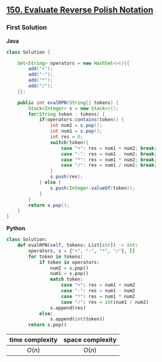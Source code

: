 ## [150. Evaluate Reverse Polish Notation](https://leetcode.cn/problems/evaluate-reverse-polish-notation/)

### First Solution
**Java**
```java
class Solution {

    Set<String> operators = new HashSet<>(){{
        add("+");
        add("-");
        add("*");
        add("/");
    }};

    public int evalRPN(String[] tokens) {
        Stack<Integer> s = new Stack<>();
        for(String token : tokens) {
            if(operators.contains(token)) {
                int num2 = s.pop();
                int num1 = s.pop();
                int res = 0;
                switch(token){
                    case "+": res = num1 + num2; break;
                    case "-": res = num1 - num2; break;
                    case "*": res = num1 * num2; break;
                    case "/": res = num1 / num2; break;
                }
                s.push(res);
            } else {
                s.push(Integer.valueOf(token));
            }
        }
        return s.pop();
    }
}
```
**Python**
```python
class Solution:
    def evalRPN(self, tokens: List[str]) -> int:
        operators, s = {"+", "-", "*", "/"}, []
        for token in tokens:
            if token in operators:
                num2 = s.pop()
                num1 = s.pop()
                match token:
                    case "+": res = num1 + num2
                    case "-": res = num1 - num2
                    case "*": res = num1 * num2
                    case "/": res = int(num1 / num2)
                s.append(res)
            else:
                s.append(int(token))
        return s.pop()
```
|time complexity|space complexity|
|:-------------:|:--------------:|
|$O(n)$         |$O(n)$          |